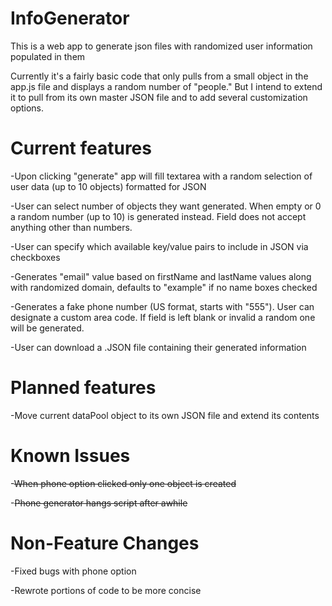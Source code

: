 # InfoGenerator
This is a web app to generate json files with randomized user information populated in them

Currently it's a fairly basic code that only pulls from a small object in the app.js file and displays a random number of "people." But I intend to extend it to pull from its own master JSON file and to add several customization options.

# Current features
-Upon clicking "generate" app will fill textarea with a random selection of user data (up to 10 objects) formatted for JSON

-User can select number of objects they want generated. When empty or 0 a random number (up to 10) is generated instead. Field does not accept anything other than numbers.

-User can specify which available key/value pairs to include in JSON via checkboxes

-Generates "email" value based on firstName and lastName values along with randomized domain, defaults to "example" if no name boxes checked

-Generates a fake phone number (US format, starts with "555"). User can designate a custom area code. If field is left blank
or invalid a random one will be generated.

-User can download a .JSON file containing their generated information


# Planned features
-Move current dataPool object to its own JSON file and extend its contents


# Known Issues

-~~When phone option clicked only one object is created~~

-~~Phone generator hangs script after awhile~~

# Non-Feature Changes

-Fixed bugs with phone option

-Rewrote portions of code to be more concise

